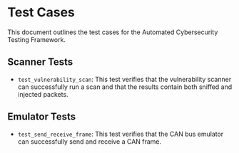 # Test Cases
This document outlines the test cases for the Automated Cybersecurity Testing Framework.

## Scanner Tests
- `test_vulnerability_scan`: This test verifies that the vulnerability scanner can successfully run a scan and that the results contain both sniffed and injected packets.

## Emulator Tests
- `test_send_receive_frame`: This test verifies that the CAN bus emulator can successfully send and receive a CAN frame.
